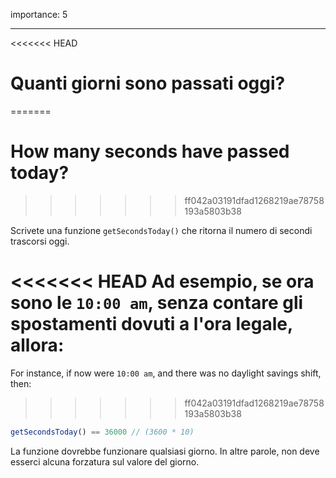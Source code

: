 importance: 5

---

<<<<<<< HEAD
# Quanti giorni sono passati oggi?
=======
# How many seconds have passed today?
>>>>>>> ff042a03191dfad1268219ae78758193a5803b38

Scrivete una funzione `getSecondsToday()` che ritorna il numero di secondi trascorsi oggi.

<<<<<<< HEAD
Ad esempio, se ora sono le `10:00 am`, senza contare gli spostamenti dovuti a l'ora legale, allora:
=======
For instance, if now were `10:00 am`, and there was no daylight savings shift, then:
>>>>>>> ff042a03191dfad1268219ae78758193a5803b38

```js
getSecondsToday() == 36000 // (3600 * 10)
```

La funzione dovrebbe funzionare qualsiasi giorno. In altre parole, non deve esserci alcuna forzatura sul valore del giorno.
